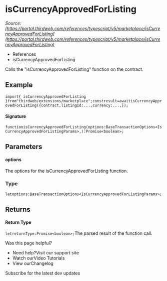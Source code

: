 # isCurrencyApprovedForListing

*Source: [https://portal.thirdweb.com/references/typescript/v5/marketplace/isCurrencyApprovedForListing](https://portal.thirdweb.com/references/typescript/v5/marketplace/isCurrencyApprovedForListing)*

* References
* isCurrencyApprovedForListing

Calls the "isCurrencyApprovedForListing" function on the contract.

## Example

`import{ isCurrencyApprovedForListing }from"thirdweb/extensions/marketplace";constresult=awaitisCurrencyApprovedForListing({contract,listingId:...,currency:...,});`
#### Signature

`functionisCurrencyApprovedForListing(options:BaseTransactionOptions<IsCurrencyApprovedForListingParams>,):Promise<boolean>;`
## Parameters

#### options

The options for the isCurrencyApprovedForListing function.

### Type

`letoptions:BaseTransactionOptions<IsCurrencyApprovedForListingParams>;`
## Returns

#### Return Type

`letreturnType:Promise<boolean>;`The parsed result of the function call.

Was this page helpful?

* Need help?Visit our support site
* Watch ourVideo Tutorials
* View ourChangelog

Subscribe for the latest dev updates

